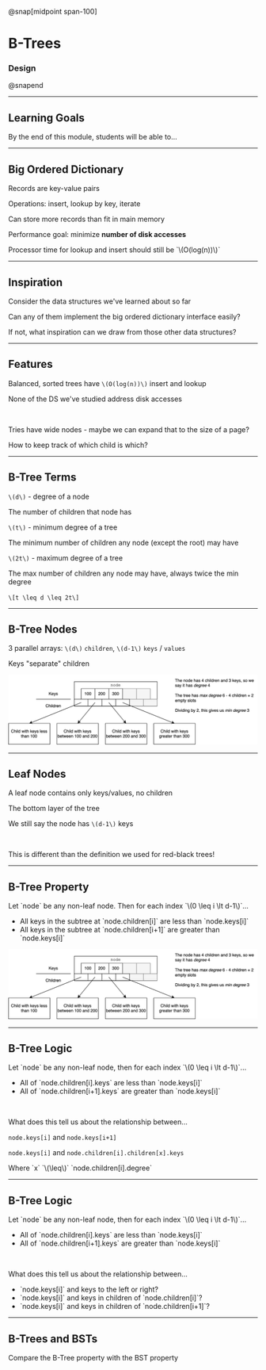 @snap[midpoint span-100]

# B-Trees

### Design

@snapend

---

## Learning Goals

By the end of this module, students will be able to...

---

## Big Ordered Dictionary

Records are key-value pairs

Operations: insert, lookup by key, iterate

Can store more records than fit in main memory

Performance goal: minimize **number of disk accesses**

<p class="small">Processor time for lookup and insert should still be `\(O(log(n))\)`</p>

---

## Inspiration

Consider the data structures we've learned about so far

Can any of them implement the big ordered dictionary interface easily?

If not, what inspiration can we draw from those other data structures?

---

## Features

Balanced, sorted trees have `\(O(log(n))\)` insert and lookup

None of the DS we've studied address disk accesses

<br>

<div class="fragment">
<p>Tries have wide nodes - maybe we can expand that to the size of a page?</p>

<p class="small">How to keep track of which child is which?</p>
</div>

---

## B-Tree Terms

`\(d\)` - degree of a node

<p class="small">The number of children that node has</p>

`\(t\)` - minimum degree of a tree

<p class="small">The minimum number of children any node (except the root) may have</p>

`\(2t\)` - maximum degree of a tree

<p class="small">The max number of children any node may have, always twice the min degree</p>

`\[t \leq d \leq 2t\]`

---

## B-Tree Nodes

3 parallel arrays: `\(d\)` `children`, `\(d-1\)` `keys` / `values`

Keys "separate" children

![](b-trees/images/btree-node.png)

---

## Leaf Nodes

A leaf node contains only keys/values, no children

<p class="small">The bottom layer of the tree</p>

We still say the node has `\(d-1\)` keys

<br>

This is different than the definition we used for red-black trees!

---

## B-Tree Property

<p class="small">Let `node` be any non-leaf node. Then for each index `\(0 \leq i \lt d-1\)`...</p>

<ul class="small">
<li>All keys in the subtree at `node.children[i]` are less than `node.keys[i]`</li>
<li>All keys in the subtree at `node.children[i+1]` are greater than `node.keys[i]`</li>
</ul>

![](b-trees/images/btree-node.png)

---

## B-Tree Logic

<p class="small">Let `node` be any non-leaf node, then for each index `\(0 \leq i \lt d-1\)`...</p>

<ul class="small">
<li>All of `node.children[i].keys` are less than `node.keys[i]`</li>
<li>All of `node.children[i+1].keys` are greater than `node.keys[i]`</li>
</ul>

<br>

What does this tell us about the relationship between...

`node.keys[i]` and `node.keys[i+1]`

`node.keys[i]` and `node.children[i].children[x].keys`

<p class="small">Where `x` `\(\leq\)` `node.children[i].degree`</p>

---

## B-Tree Logic

<p class="small">Let `node` be any non-leaf node, then for each index `\(0 \leq i \lt d-1\)`...</p>

<ul class="small">
<li>All of `node.children[i].keys` are less than `node.keys[i]`</li>
<li>All of `node.children[i+1].keys` are greater than `node.keys[i]`</li>
</ul>

<br>

What does this tell us about the relationship between...

<ul class="small">
<li>`node.keys[i]` and keys to the left or right?</li>
<li>`node.keys[i]` and keys in children of `node.children[i]`?</li>
<li>`node.keys[i]` and keys in children of `node.children[i+1]`?</li>
</ul>

---

## B-Trees and BSTs

Compare the B-Tree property with the BST property